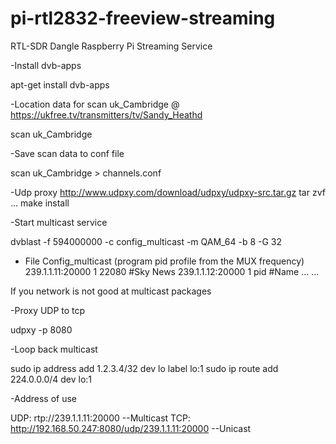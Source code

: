 # pi-rtl2832-freeview-streaming

RTL-SDR Dangle Raspberry Pi Streaming Service

-Install dvb-apps

apt-get install dvb-apps

-Location data for scan uk_Cambridge @ https://ukfree.tv/transmitters/tv/Sandy_Heathd

scan uk_Cambridge

-Save scan data to conf file 

scan uk_Cambridge > channels.conf
 
-Udp proxy 
http://www.udpxy.com/download/udpxy/udpxy-src.tar.gz
tar zvf ...
make install 

-Start multicast service

dvblast -f 594000000 -c config_multicast -m QAM_64 -b 8 -G 32

- File Config_multicast (program pid profile from the MUX frequency)
239.1.1.11:20000 1 22080 #Sky News
239.1.1.12:20000 1 pid #Name 
...
...

If you network is not good at multicast packages

-Proxy UDP to tcp

udpxy -p 8080

-Loop back multicast

sudo ip address add 1.2.3.4/32 dev lo label lo:1
sudo ip route add 224.0.0.0/4 dev lo:1

-Address of use

UDP: rtp://239.1.1.11:20000    --Multicast
TCP: http://192.168.50.247:8080/udp/239.1.1.11:20000  --Unicast
